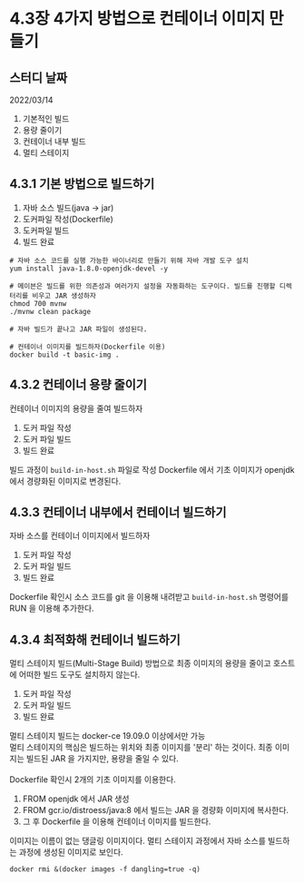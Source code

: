# 4.3장 4가지 방법으로 컨테이너 이미지 만들기

## 스터디 날짜
2022/03/14

1. 기본적인 빌드
2. 용량 줄이기
3. 컨테이너 내부 빌드
4. 멀티 스테이지

## 4.3.1 기본 방법으로 빌드하기
1. 자바 소스 빌드(java -> jar)
2. 도커파일 작성(Dockerfile)
3. 도커파일 빌드
4. 빌드 완료

```shell
# 자바 소스 코드를 실행 가능한 바이너리로 만들기 위해 자바 개발 도구 설치
yum install java-1.8.0-openjdk-devel -y 

# 메이븐은 빌드를 위한 의존성과 여러가지 설정을 자동화하는 도구이다. 빌드를 진행할 디렉터리를 비우고 JAR 생성하자
chmod 700 mvnw
./mvnw clean package

# 자바 빌드가 끝나고 JAR 파일이 생성된다.

# 컨테이너 이미지를 빌드하자(Dockerfile 이용)
docker build -t basic-img .

```

## 4.3.2 컨테이너 용량 줄이기
컨테이너 이미지의 용량을 줄여 빌드하자<br>
1. 도커 파일 작성
2. 도커 파일 빌드
3. 빌드 완료

빌드 과정이 ```build-in-host.sh``` 파일로 작성
Dockerfile 에서 기초 이미지가 openjdk 에서 경량화된 이미지로 변경된다.

## 4.3.3 컨테이너 내부에서 컨테이너 빌드하기
자바 소스를 컨테이너 이미지에서 빌드하자
1. 도커 파일 작성
2. 도커 파일 빌드
3. 빌드 완료

Dockerfile 확인시 소스 코드를 git 을 이용해 내려받고 ```build-in-host.sh``` 명령어를 RUN 을 이용해 추가한다.


## 4.3.4 최적화해 컨테이너 빌드하기
멀티 스테이지 빌드(Multi-Stage Build) 방법으로 최종 이미지의 용량을 줄이고 호스트에 어떠한 빌드 도구도 설치하지 않는다.
1. 도커 파일 작성
2. 도커 파일 빌드
3. 빌드 완료

멀티 스테이지 빌드는 docker-ce 19.09.0 이상에서만 가능<br>
멀티 스테이지의 핵심은 빌드하는 위치와 최종 이미지를 '분리' 하는 것이다. 최종 이미지는 빌드된 JAR 을 가지지만, 용량을 줄일 수 있다.<br>
<br>
Dockerfile 확인시 2개의 기초 이미지를 이용한다.<br>
1. FROM openjdk 에서 JAR 생성
2. FROM gcr.io/distroess/java:8 에서 빌드는 JAR 을 경량화 이미지에 복사한다.
3. 그 후 Dockerfile 을 이용해 컨테이너 이미지를 빌드한다.

<none> 이미지는 이름이 없는 댕글링<dangling> 이미지이다. 멀티 스테이지 과정에서 자바 소스를 빌드하는 과정에 생성된 이미지로 보인다.

```shell
docker rmi &(docker images -f dangling=true -q)
```





